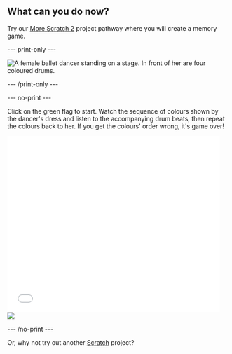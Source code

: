 ## What can you do now?

Try our [More Scratch 2](https://projects.raspberrypi.org/en/pathways/scratch-module-2) project pathway where you will create a memory game.

--- print-only ---

![A female ballet dancer standing on a stage. In front of her are four coloured drums.](images/memory-screenshot.png)

--- /print-only ---


--- no-print ---

Click on the green flag to start. Watch the sequence of colours shown by the dancer's dress and listen to the accompanying drum beats, then repeat the colours back to her. If you get the colours' order wrong, it's game over!

    
<div class="scratch-preview">
<iframe allowtransparency="true" width="485" height="402" src="//scratch.mit.edu/projects/embed/284452634/?autostart=false" frameborder="0" allowfullscreen scrolling="no"></iframe>
<img src="images/memory-screenshot.png">
</div>

--- /no-print ---

Or, why not try out another [Scratch](https://projects.raspberrypi.org/en/projects?software%5B%5D=scratch) project?


